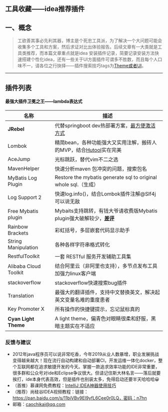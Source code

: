 ## 工具收藏——idea推荐插件 ##

## 一、概念

> ​	工欲善其事必先利其器，博主是个死忠工具派，为了解决一个大问题可能会收集多个工具和方案，然后求证对比出体验报告。后续文章有一大类就是工具类推荐，而本篇文章重点就是idea 安装插件记录，简要记录安装方法快速搭建个性化idea，还有一些关于UI方面插件可谓多不胜数，而且每个人口味不一，请各位之行抉择——插件搜索技巧tags为[Theme或者UI](https://plugins.jetbrains.com/search?correctionAllowed=true&pr=&orderBy=relevance&&tags=Theme)。

----------

## 插件列表

#### 最强大插件卫冕之王——**lambda表达式**

| 名称                  | 描述                                                         |
| --------------------- | ------------------------------------------------------------ |
| **JRebel**            | 代替springboot dev热部署方案，[最方便激活方式](https://blog.csdn.net/qq_40110871/article/details/83420125) |
| Lombok                | 精简bean，各种功能强大又实用注解，搬砖人的MVP，结合[Hutool](https://www.hutool.club/docs/#/)实在完美 |
| AceJump               | 光标跳跃，替代vim不二之选                                    |
| MavenHelper           | 快速分析maven 包冲突的问题，搜索包名                         |
| MyBatis Log Plugin    | Restore the mybatis generate sql to original whole sql.（生成） |
| Log Support 2         | 快速log.info()，结合Lombok插件注解@Slf4j可以说无敌           |
| Free Mybatis plugin   | Mybaits支持跳转，有钱大爷请收费版Mybatis plugin强大破解较少，[**差评**](https://plugins.jetbrains.com/plugin/7293-mybatis-plugin/reviews) |
| Rainbow Brackets      | 彩虹括号，多层嵌套代码显示助手                               |
| String Manipulation   | 各种各样字符串格式转化                                       |
| RestfulToolkit        | 一套 RESTful 服务开发辅助工具集                              |
| Alibaba Cloud Toolkit | 结合阿里云（非阿里也支持），多节点发布工具加强力linux客户端  |
| stackoverflow         | stackoverflow快速搜索bug插件                                 |
| Translation           | 最强大的翻译插件，支持中文替换英文，解决起英文变量名难的重度患者 |
| Key Promoter X        | 所有操作的快捷键提示，忘记鼠标真的                           |
| **Cyan Light Theme**  | A light theme，偏青色对眼睛很柔和舒服，黑暗主题实在不适应    |

### 反馈与建议

- 2012年java程序员可以说非常吃香，今年2019从业人数暴增，职业发展挑战变得越来越大！现在流行自动构建和自动部署CI，开发运维一体化docker，整个互联网都在追求敏捷开发的今天。掌握一款追求效率功能的IDE非常重要，很多群和公众号对ide和Eclipse争议很大。但请记住斯大林名言——落后就要挨打，ide本身代表高效，但是插件也别装太多，免得启动还要半天哈哈哈😀
- （首推）慕课网免费教程：[IntelliJ IDEA神器使用技巧](http://www.imooc.com/learn/924)
- （推荐）尚硅谷IDEA视频教程：链接：https://pan.baidu.com/s/11biVBv9EI9yfL6Cee0r0LQ，密码：n7hn
- 邮箱：[caochikai@qq.com](mailto:caochikai@qq.com)

